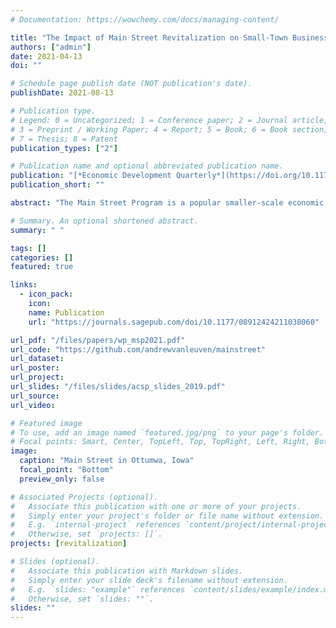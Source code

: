 ```yaml
---
# Documentation: https://wowchemy.com/docs/managing-content/

title: "The Impact of Main Street Revitalization on Small-Town Business Districts"
authors: ["admin"]
date: 2021-04-13
doi: ""

# Schedule page publish date (NOT publication's date).
publishDate: 2021-08-13

# Publication type.
# Legend: 0 = Uncategorized; 1 = Conference paper; 2 = Journal article;
# 3 = Preprint / Working Paper; 4 = Report; 5 = Book; 6 = Book section;
# 7 = Thesis; 8 = Patent
publication_types: ["2"]

# Publication name and optional abbreviated publication name.
publication: "[*Economic Development Quarterly*](https://doi.org/10.1177/08912424211038060)"
publication_short: ""

abstract: "The Main Street Program is a popular smaller-scale economic development strategy used to revitalize historic town centers across the rural United States. In this paper, I implement a difference-in-differences design using longitudinal business establishment data to estimate the program’s causal impact on job growth in downtown retail districts. Using a pooled sample of four Midwest states, I find no significant effect of Main Street Program adoption on downtown jobs or establishments. However, when I focus on each state individually, a substantial degree of structural heterogeneity across states exists. Specifically, while the other three states demonstrate inconsistent effects in response to program adoption, Iowa emerges as a state where the Main Street Program appears to yield its hypothesized economic benefits to the downtown business districts of participating communities. These findings suggest that Main Street Program participation effects are not generalizable across states and that implementation and local context matter."

# Summary. An optional shortened abstract.
summary: " "

tags: []
categories: []
featured: true

links:
  - icon_pack:
    icon:
    name: Publication
    url: "https://journals.sagepub.com/doi/10.1177/08912424211038060"

url_pdf: "/files/papers/wp_msp2021.pdf"
url_code: "https://github.com/andrewvanleuven/mainstreet"
url_dataset:
url_poster:
url_project:
url_slides: "/files/slides/acsp_slides_2019.pdf"
url_source:
url_video:

# Featured image
# To use, add an image named `featured.jpg/png` to your page's folder.
# Focal points: Smart, Center, TopLeft, Top, TopRight, Left, Right, BottomLeft, Bottom, BottomRight.
image:
  caption: "Main Street in Ottumwa, Iowa"
  focal_point: "Bottom"
  preview_only: false

# Associated Projects (optional).
#   Associate this publication with one or more of your projects.
#   Simply enter your project's folder or file name without extension.
#   E.g. `internal-project` references `content/project/internal-project/index.md`.
#   Otherwise, set `projects: []`.
projects: [revitalization]

# Slides (optional).
#   Associate this publication with Markdown slides.
#   Simply enter your slide deck's filename without extension.
#   E.g. `slides: "example"` references `content/slides/example/index.md`.
#   Otherwise, set `slides: ""`.
slides: ""
---
```

